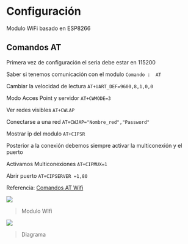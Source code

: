 # Configuración  
Modulo WiFi basado en ESP8266

## Comandos AT
Primera vez de configuración el seria debe estar en  115200

Saber si tenemos comunicación con el modulo
`Comando :  AT`

 Cambiar la velocidad de lectura
`AT+UART_DEF=9600,8,1,0,0` 

Modo Acces Point y servidor 
`AT+CWMODE=3`

Ver redes visibles
`AT+CWLAP`

Conectarse a una red
`AT+CWJAP="Nombre_red","Password"`

Mostrar ip del modulo 
`AT+CIFSR`

Posterior a la conexión debemos siempre activar la multiconexión y el puerto 

Activamos Multiconexiones 
`AT+CIPMUX=1`

Abrir puerto
`AT+CIPSERVER =1,80`


Referencia: 
[Comandos AT Wifi](http://https://www.electronicshub.org/esp8266-at-commands/ "Comandos AT Wifi")



![](https://th.bing.com/th?id=OSK.7de7a48bd83d988dd7376d91b6290a67&w=148&h=148&c=7&o=6&dpr=1.3&pid=SANGAM)

>Modulo WIfi

![](https://th.bing.com/th/id/OIP.OI0onNmb8y8iAfO8QpTy6AHaEG?pid=ImgDet&w=169&h=93.56706408345752&c=7https://th.bing.com/th/id/OIP.OI0onNmb8y8iAfO8QpTy6AHaEG?pid=ImgDet&w=169&h=93.56706408345752&c=7)

>Diagrama

     
     
    
     